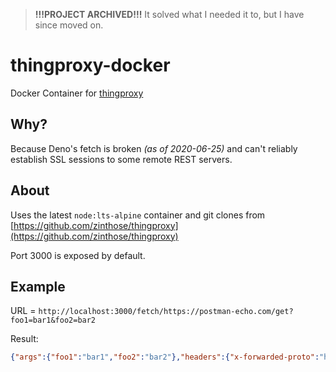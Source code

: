 > **!!!PROJECT ARCHIVED!!!**
> It solved what I needed it to, but I have since moved on.

# thingproxy-docker
Docker Container for [thingproxy](https://github.com/zinthose/thingproxy)

## Why?
Because Deno's fetch is broken *(as of 2020-06-25)* and can't reliably establish SSL sessions to some remote REST servers.

## About
Uses the latest `node:lts-alpine` container and git clones from [https://github.com/zinthose/thingproxy](https://github.com/zinthose/thingproxy) 

Port 3000 is exposed by default.

## Example
URL = `http://localhost:3000/fetch/https://postman-echo.com/get?foo1=bar1&foo2=bar2`

Result:
```json
{"args":{"foo1":"bar1","foo2":"bar2"},"headers":{"x-forwarded-proto":"https","x-forwarded-port":"443","host":"postman-echo.com","upgrade-insecure-requests":"1","user-agent":"Mozilla/5.0 (Windows NT 10.0; Win64; x64) AppleWebKit/537.36 (KHTML, like Gecko) Chrome/83.0.4103.116 Safari/537.36","accept":"text/html,application/xhtml+xml,application/xml;q=0.9,image/webp,image/apng,*/*;q=0.8,application/signed-exchange;v=b3;q=0.9","sec-fetch-site":"none","sec-fetch-mode":"navigate","sec-fetch-user":"?1","sec-fetch-dest":"document","accept-encoding":"gzip, deflate, br","accept-language":"en-US,en;q=0.9","url":"https://postman-echo.com/get?foo1=bar1&foo2=bar2"}
